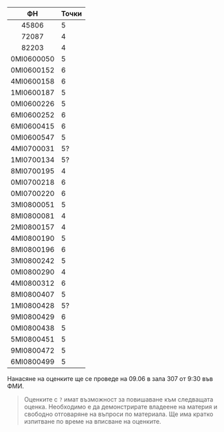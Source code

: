 |    ФН      |    Точки    |
|    :-----: | --------    |
|45806|5|
|72087|4|
|82203|4|
|0MI0600050|5|
|0MI0600152|6|
|4MI0600158|6|
|1MI0600187|5|
|0MI0600226|5|
|6MI0600252|6|
|6MI0600415|6|
|0MI0600547|5|
|4MI0700031|5?|
|1MI0700134|5?|
|8MI0700195|4|
|0MI0700218|6|
|0MI0700220|6|
|3MI0800051|5|
|8MI0800081|4|
|2MI0800157|4|
|4MI0800190|5|
|8MI0800196|6|
|3MI0800242|5|
|0MI0800290|4|
|4MI0800312|6|
|8MI0800407|5|
|1MI0800428|5?|
|9MI0800429|6|
|0MI0800438|5|
|5MI0800451|5|
|9MI0800472|5|
|6MI0800499|5|

Нанасяне на оценките ще се проведе на 09.06 в зала 307 от 9:30 във ФМИ.

> Оценките с `?` имат възможност за повишаване към следващата оценка. Необходимо е да демонстрирате владеене на материя и свободно отговаряне на въпроси по материала. Ще има кратко изпитване по време на вписване на оценките.
